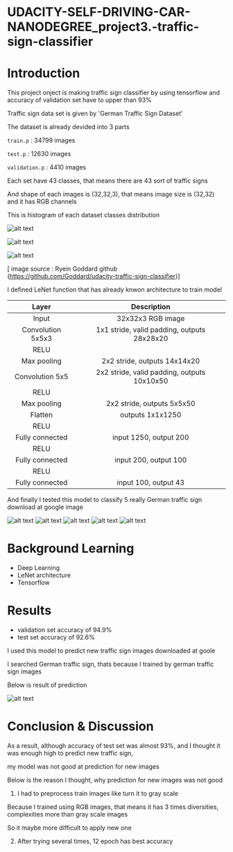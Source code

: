 # UDACITY-SELF-DRIVING-CAR-NANODEGREE_project3.-traffic-sign-classifier

[//]: # (Image References)

[image1-1]: ./images/2-train-dataset-graph.png "HISTOGRAM OF TRAIN DATA"
[image1-2]: ./images/3-test-dataset-graph.png "HISTOGRAM OF TEST DATA"
[image1-3]: ./images/4-valid-dataset-graph.png "HISTOGRAM OF VALID DATA"

[image2]: ./images/결과.png "RESULT OF PREDICTION"

[image3-1]: ./images/resized_traffic_sign_1.png "download image1"
[image3-2]: ./images/resized_traffic_sign_2.png "download image2"
[image3-3]: ./images/resized_traffic_sign_3.png "download image3"
[image3-4]: ./images/resized_traffic_sign_4.png "download image4"
[image3-5]: ./images/resized_traffic_sign_5.png "download image5"



# Introduction
This project onject is making traffic sign classifier by using tensorflow and accuracy of validation set have to upper than 93%

Traffic sign data set is given by 'German Traffic Sign Dataset'

The dataset is already devided into 3 parts

```train.p``` : 34799 images

```test.p``` : 12630 images

```validation.p``` : 4410 images

Each set have 43 classes, that means there are 43 sort of traffic signs

And shape of each images is (32,32,3), that means image size is (32,32) and it has RGB channels

This is histogram of each dataset classes distribution

![alt text][image1-1]

![alt text][image1-2]

![alt text][image1-3]

[ image source : Ryein Goddard github (https://github.com/Goddard/udacity-traffic-sign-classifier)]



I defined LeNet function that has already knwon architecture to train model


| Layer         		|     Description	        					|
|:---------------------:|:---------------------------------------------:|
| Input         		| 32x32x3 RGB image   							|
| Convolution 5x5x3     	| 1x1 stride, valid padding, outputs 28x28x20 	|
| RELU					|												|
| Max pooling	      	| 2x2 stride,  outputs 14x14x20 				|
| Convolution 5x5	    | 2x2 stride, valid padding, outputs 10x10x50    |
| RELU					|												|
| Max pooling	      	| 2x2 stride,  outputs 5x5x50 				|
| Flatten  	    |       outputs 1x1x1250    |
| RELU					|												|
| Fully connected		| input 1250, output 200        									|
| RELU					|												|     									|
| Fully connected		| input 200, output 100        									|
| RELU					|												|    									|
| Fully connected		| input 100, output 43        									|

And finally I tested this model to classify 5 really German traffic sign download at google image

![alt text][image3-1] ![alt text][image3-2] ![alt text][image3-3] ![alt text][image3-4] ![alt text][image3-5]


# Background Learning

* Deep Learning
* LeNet architecture
* Tensorflow

# Results

* validation set accuracy of 94.9%
* test set accuracy of 92.6%

I used this model to predict new traffic sign images downloaded at goole

I searched German traffic sign, thats because I trained by german traffic sign images

Below is result of prediction

![alt text][image2]



# Conclusion & Discussion

As a result, although accuracy of test set was almost 93%, and I thought it was enough high to predict new traffic sign,

my model was not good at prediction for new images

Below is the reason I thought, why prediction for new images was not good

1. I had to preprocess train images like turn it to gray scale

Because I trained using RGB images, that means it has 3 times diversities, complexities more than gray scale images

So it maybe more difficult to apply new one

2. After trying several times, 12 epoch has best accuracy


